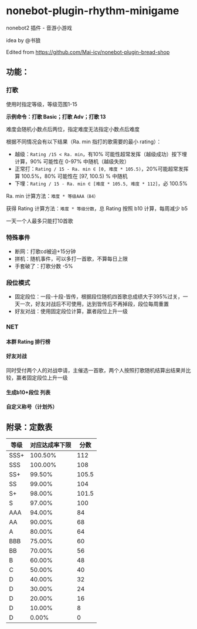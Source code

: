 # nonebot-plugin-rhythm-minigame
nonebot2 插件 - 音游小游戏

idea by @书狼

Edited from https://github.com/Mai-icy/nonebot-plugin-bread-shop

## 功能：
### 打歌

使用时指定等级，等级范围1-15

**示例命令：打歌 Basic；打歌 Adv；打歌 13**

难度会随机小数点后两位，指定难度无法指定小数点后难度

根据不同情况会有以下结果（Ra. min 指打的歌需要的最小 rating）：

- 越级：``Rating /15 < Ra. min``，有10% 可能性超常发挥（越级成功）按下埋计算，90% 可能性在 0-97% 中随机（越级失败）
- 正常打：``Rating / 15 - Ra. min ∈ [0, 难度 * 105.5)``，20%可能超常发挥算 100.5%，80% 可能性在 [97, 100.5) % 中随机
- 下埋：``Rating / 15 - Ra. min ∈ [难度 * 105.5, 难度 * 112]``，必 100.5%

Ra. min 计算方法：``难度 * 等级AAA（84）``

获得 Rating 计算方法：``难度 * 等级分数``，总 Rating 按照 b10 计算，每周减少 b5

一天一个人最多只能打10首歌

### 特殊事件

- 断网：打歌cd被迫+15分钟
- 拼机：随机事件，可以多打一首歌，不算每日上限
- 手套破了：打歌分数 -5%
### 段位模式

- 固定段位：一段-十段-皆传，根据段位随机四首歌总成绩大于395%过关，一天一次，好友对战后不可使用，达到皆传后不再掉段，段位每周重置
- 好友对战：使用固定段位计算，赢者段位上升一级
### NET

#### 本群 Rating 排行榜
#### 好友对战 

同时受付两个人的对战申请，主催选一首歌，两个人按照打歌随机结算出结果并比较，赢者固定段位上升一级
#### 生成b10+段位 列表

#### 自定义称号（计划外）
## 附录：定数表

| 等级   | 对应达成率下限 | 分数    |
|------|---------|-------|
| SSS+ | 100.50% | 112   |
| SSS  | 100.00% | 108   |
| SS+  | 99.50%  | 105.5 |
| SS   | 99.00%  | 104   |
| S+   | 98.00%  | 101.5 |
| S    | 97.00%  | 100   |
| AAA  | 94.00%  | 84    |
| AA   | 90.00%  | 68    |
| A    | 80.00%  | 64    |
| BBB  | 75.00%  | 60    |
| BB   | 70.00%  | 56    |
| B    | 60.00%  | 48    |
| C    | 50.00%  | 40    |
| D    | 40.00%  | 32    |
| D    | 30.00%  | 24    |
| D    | 20.00%  | 16    |
| D    | 10.00%  | 8     |
| D    | 0.00%   | 0     |
